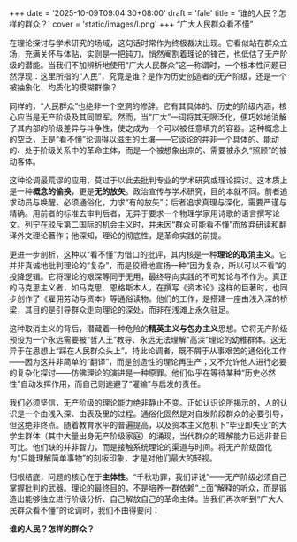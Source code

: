 +++
date = '2025-10-09T09:04:30+08:00'
draft = 'fale'
title = '谁的人民？怎样的群众？'
cover = 'static/images/l.png'
+++
“广大人民群众看不懂”

在理论探讨与学术研究的场域，这句话时常作为终极裁决出现。它看似站在群众立场，充满关怀与体贴，实则是一把钝刀，悄然阉割着理论的锋芒，也低估了无产阶级的潜能。当我们不加辨析地使用“广大人民群众”这一称谓时，一个根本性问题已然浮现：这里所指的“人民”，究竟是谁？是作为历史创造者的无产阶级，还是一个被抽象化、均质化的模糊群像？

同样的，“人民群众”也绝非一个空洞的修辞。它有其具体的、历史的阶级内涵，核心应当是无产阶级及其同盟军。然而，当“广大”一词将其无限泛化，便巧妙地消解了其内部的阶级差异与斗争性，使之成为一个可以被任意填充的容器。这种概念上的空泛，正是“看不懂”论调得以滋生的土壤——它谈论的并非一个具体的、能动的、处于阶级关系中的革命主体，而是一个被想象出来的、需要被永久“照顾”的被动客体。

这种论调最荒谬的应用，莫过于以此去批判专业的学术研究或理论探讨。这本质上是一种**概念的偷换**，更是**无的放矢**。政治宣传与学术研究，目的本就不同。前者追求动员与唤醒，必须通俗化，力求“有的放矢”；后者追求真理与深化，需要严谨与精确。用前者的标准去审判后者，无异于要求一个物理学家用诗歌的语言撰写论文。列宁在驳斥第二国际的机会主义时，并未因“群众可能看不懂”而放弃研读和翻译外文理论著作；他深知，理论的彻底性，是革命实践的前提。

更进一步剖析，这种以“看不懂”为借口的批评，其内核是一种**理论的取消主义**。它并非真诚地批判理论的“复杂”，而是狡猾地宣扬一种“因为复杂，所以可以不看”的投降逻辑。它将理论的艰深等同于无用，最终导向实践的不可知论与不作为。真正的马克思主义者，如马克思、恩格斯本人，在撰写《资本论》这样的巨著时，也同步创作了《雇佣劳动与资本》等通俗读物。他们的工作，是搭建一座由浅入深的桥梁，其目的是引导群众走向理论的深处，而非在浅滩上永久驻足。

这种取消主义的背后，潜藏着一种危险的**精英主义与包办主义**思想。它将无产阶级预设为一个永远需要被“哲人王”教导、永远无法理解“高深”理论的幼稚群体。这无异于在思想上“踩在人民群众头上”。持此论调者，既不屑于从事艰苦的通俗化工作——因为这并非简单的“翻译”，而是创造性的理论再生产；又不允许他人进行必要的复杂化探讨——仿佛理论的演进是一种原罪。他们似乎在等待某种“历史必然性”自动发挥作用，而自己则逃避了“灌输”与启发的责任。

我们必须坚信，无产阶级的理论能力绝非静止不变。正如认识论所揭示的，人的认识是一个由浅入深、由表及里的过程。通俗化固然是对自发阶段群众的必要引导，但这绝非终点。随着教育水平的普遍提高，以及资本主义危机下“毕业即失业”的大学生群体（其中大量出身无产阶级家庭）的涌现，当代群众的理解能力已远非昔日可比。他们缺的并非智力，而是接触系统理论的渠道与时间。将无产阶级固化为“只能理解简单事物”的刻板印象，才是对他们最大的轻视。

归根结底，问题的核心在于**主体性**。“千秋功罪，我们评说”——无产阶级必须自己掌握批判的武器。理论的最终目的，不是培养一群依赖“上面”解释的听众，而是锻造出能够独立进行阶级分析、自己解放自己的革命主体。当我们再次听到“广大人民群众看不懂”的论调时，我们不由得要问：

**谁的人民？怎样的群众？**